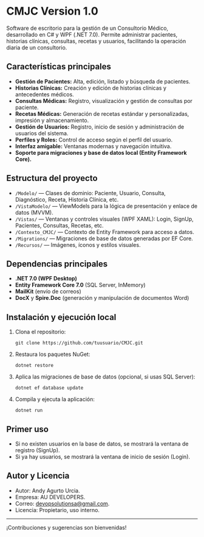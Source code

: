 # CMJC Version 1.0

Software de escritorio para la gestión de un Consultorio Médico, desarrollado en C# y WPF (.NET 7.0). Permite administrar pacientes, historias clínicas, consultas, recetas y usuarios, facilitando la operación diaria de un consultorio.

## Características principales

- **Gestión de Pacientes:** Alta, edición, listado y búsqueda de pacientes.
- **Historias Clínicas:** Creación y edición de historias clínicas y antecedentes médicos.
- **Consultas Médicas:** Registro, visualización y gestión de consultas por paciente.
- **Recetas Médicas:** Generación de recetas estándar y personalizadas, impresión y almacenamiento.
- **Gestión de Usuarios:** Registro, inicio de sesión y administración de usuarios del sistema.
- **Perfiles y Roles:** Control de acceso según el perfil del usuario.
- **Interfaz amigable:** Ventanas modernas y navegación intuitiva.
- **Soporte para migraciones y base de datos local (Entity Framework Core).**

## Estructura del proyecto

- `/Modelo/` — Clases de dominio: Paciente, Usuario, Consulta, Diagnóstico, Receta, Historia Clínica, etc.
- `/VistaModelo/` — ViewModels para la lógica de presentación y enlace de datos (MVVM).
- `/Vistas/` — Ventanas y controles visuales (WPF XAML): Login, SignUp, Pacientes, Consultas, Recetas, etc.
- `/Contexto_CMJC/` — Contexto de Entity Framework para acceso a datos.
- `/Migrations/` — Migraciones de base de datos generadas por EF Core.
- `/Recursos/` — Imágenes, íconos y estilos visuales.

## Dependencias principales

- **.NET 7.0 (WPF Desktop)**
- **Entity Framework Core 7.0** (SQL Server, InMemory)
- **MailKit** (envío de correos)
- **DocX** y **Spire.Doc** (generación y manipulación de documentos Word)

## Instalación y ejecución local

1. Clona el repositorio:
   ```
   git clone https://github.com/tuusuario/CMJC.git
   ```
2. Restaura los paquetes NuGet:
   ```
   dotnet restore
   ```
3. Aplica las migraciones de base de datos (opcional, si usas SQL Server):
   ```
   dotnet ef database update
   ```
4. Compila y ejecuta la aplicación:
   ```
   dotnet run
   ```

## Primer uso
- Si no existen usuarios en la base de datos, se mostrará la ventana de registro (SignUp).
- Si ya hay usuarios, se mostrará la ventana de inicio de sesión (Login).

## Autor y Licencia

- Autor: Andy Agurto Urcia. 
- Empresa: AU DEVELOPERS. 
- Correo: devopsolutionsa@gmail.com. 
- Licencia: Propietario, uso interno.

---

¡Contribuciones y sugerencias son bienvenidas!
